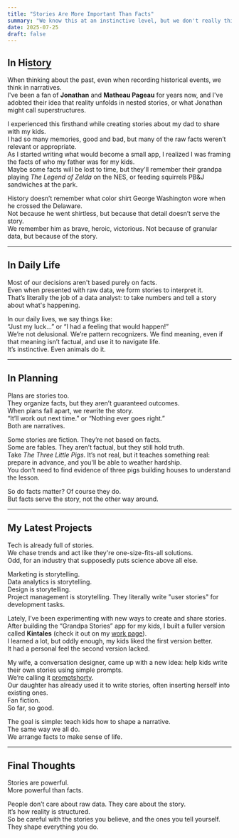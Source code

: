 ```yaml
---
title: "Stories Are More Important Than Facts"
summary: "We know this at an instinctive level, but we don't really think this way. We assume our decisions, especially in tech, are based on facts. But in tech, marketing, and life, narratives drive decisions. Not facts. Let’s explore why."
date: 2025-07-25
draft: false
---
```


<h2> In Hi<u style="text-underline-position: under;">story</u> </h2>

When thinking about the past, even when recording historical events, we think in narratives.  
I've been a fan of <strong>Jonathan</strong> and <strong>Matheau Pageau</strong> for years now, and I've adobted their idea that reality unfolds in nested stories, or what Jonathan might call superstructures.

I experienced this firsthand while creating stories about my dad to share with my kids.  
I had so many memories, good and bad, but many of the raw facts weren’t relevant or appropriate.  
As I started writing what would become a small app, I realized I was framing the facts of who my father was for my kids.  
Maybe some facts will be lost to time, but they'll remember their grandpa playing *The Legend of Zelda* on the NES, or feeding squirrels PB&J sandwiches at the park.  

History doesn’t remember what color shirt George Washington wore when he crossed the Delaware.  
Not because he went shirtless, but because that detail doesn’t serve the story.  
We remember him as brave, heroic, victorious. Not because of granular data, but because of the story.

---

## In Daily Life

Most of our decisions aren't based purely on facts.  
Even when presented with raw data, we form stories to interpret it.  
That’s literally the job of a data analyst: to take numbers and tell a story about what's happening.

In our daily lives, we say things like:  
“Just my luck…” or “I had a feeling that would happen!”  
We’re not delusional. We’re pattern recognizers. We find meaning, even if that meaning isn’t factual, and use it to navigate life.  
It’s instinctive. Even animals do it.

---

## In Planning

Plans are stories too.  
They organize facts, but they aren’t guaranteed outcomes.  
When plans fall apart, we rewrite the story.  
“It’ll work out next time.” or “Nothing ever goes right.”  
Both are narratives.

Some stories are fiction. They’re not based on facts.  
Some are fables. They aren’t factual, but they still hold truth.  
Take *The Three Little Pigs*. It’s not real, but it teaches something real: prepare in advance, and you'll be able to weather hardship.  
You don’t need to find evidence of three pigs building houses to understand the lesson.

So do facts matter? Of course they do.  
But facts serve the story, not the other way around.

---

## My Latest Projects

Tech is already full of stories.  
We chase trends and act like they're one-size-fits-all solutions.  
Odd, for an industry that supposedly puts science above all else.

Marketing is storytelling.  
Data analytics is storytelling.  
Design is storytelling.  
Project management is storytelling. They literally write "user stories" for development tasks.

Lately, I’ve been experimenting with new ways to create and share stories.  
After building the “Grandpa Stories” app for my kids, I built a fuller version called **Kintales** (check it out on my [work page](/work)).  
I learned a lot, but oddly enough, my kids liked the first version better.  
It had a personal feel the second version lacked.

My wife, a conversation designer, came up with a new idea: help kids write their own stories using simple prompts.  
We’re calling it <a href="https://promptshorty.com" target="_blank">promptshorty</a>.  
Our daughter has already used it to write stories, often inserting herself into existing ones.  
Fan fiction.  
So far, so good.

The goal is simple: teach kids how to shape a narrative.  
The same way we all do.  
We arrange facts to make sense of life.

---

## Final Thoughts

Stories are powerful.  
More powerful than facts.

People don’t care about raw data. They care about the story.  
It’s how reality is structured.  
So be careful with the stories you believe, and the ones you tell yourself.  
They shape everything you do.
